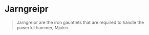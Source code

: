 # Jarngreipr

> Jarngreipr are the iron gauntlets that are required to handle the powerful hummer, Mjolnir.
